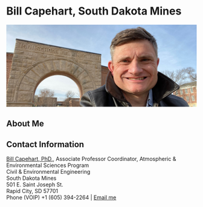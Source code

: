 # Bill Capehart, South Dakota Mines
![Bill at the Arch](images/Capehart_Arch_mines_banner.jpeg)


## About Me


## Contact Information

[Bill Capehart, PhD,](https://www.sdsmt.edu/), Associate Professor
Coordinator, Atmospheric & Environmental Sciences Program<br>
Civil & Environmental Engineering<br>
South Dakota Mines<br>
501 E. Saint Joseph St.<br> Rapid City, SD 57701<br>
Phone (VOIP) +1 (605) 394-2264 | <a href="mailto:{{ site.email | encode_email }}" title="Contact me">Email me</a>
